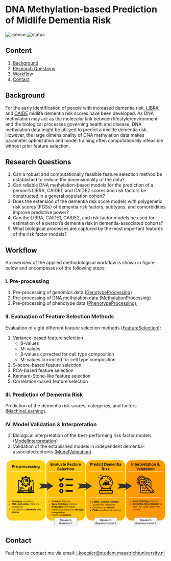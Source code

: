 # DNA Methylation-based Prediction of Midlife Dementia Risk
![licence](https://badgen.net/badge/Licence/MIT/purple)
![status](https://badgen.net/badge/Status/Complete/green)

## Content
1. [Background](#Data)
2. [Research Questions](#Research-aim)
3. [Workflow](#Analysing-the-data)
4. [Contact](#Contact)

## Background
For the early identification of people with increased dementia risk, [LIBRA](https://onlinelibrary.wiley.com/doi/full/10.1002/gps.4245) and [CAIDE](https://www.sciencedirect.com/science/article/pii/S1474442206705373) midlife dementia risk scores have been developed. As DNA methylation may act as the molecular link between lifestyle/environment and the biological processes governing health and disease, DNA methylation data might be utilized to predict a midlife dementia risk. However, the large dimensionality of DNA methylation data makes parameter optimization and model training often computationally infeasible without prior feature selection.
## Research Questions
1.	Can a robust and computationally feasible feature selection method be established to reduce the dimensionality of the data?
2.	Can reliable DNA methylation-based models for the prediction of a person’s LIBRA, CAIDE1, and CAIDE2 scores and risk factors be constructed in a general population cohort?
3.	Does the extension of the dementia risk score models with polygenetic risk scores (PGSs) of dementia risk factors, subtypes, and comorbidities improve predictive power? 
4.	Can the LIBRA, CAIDE1, CAIDE2, and risk factor models be used for estimation of a person’s dementia risk in dementia-associated cohorts?
5.	What biological processes are captured by the most important features of the risk factor models? 

## Workflow
An overview of the applied methodological workflow is shown in figure below and encompasses of the following steps:

### I. Pre-processing
1. Pre-processing of genomics data ([GenotypeProcessing](https://github.com/jarnokoetsier/MidlifeDementiaRisk/tree/main/GenotypeProcessing))
2. Pre-processing of DNA methylation data ([MethylationProcessing](https://github.com/jarnokoetsier/MidlifeDementiaRisk/tree/main/MethylationProcessing))
3. Pre-processing of phenotype data ([PhenotypeProcessing](https://github.com/jarnokoetsier/MidlifeDementiaRisk/tree/main/PhenotypeProcessing)), 

### II. Evaluation of Feature Selection Methods
Evaluation of eight different feature selection methods ([FeatureSelection](https://github.com/jarnokoetsier/MidlifeDementiaRisk/tree/main/FeatureSelection)):
1. Variance-based feature selection
   * &beta;-values
   * M-values
   * &beta;-values corrected for cell type composition
   * M-values corrected for cell type composition
2. S-score-based feature selection
3. PCA-based feature selection
4. Kennard-Stone-like feature selection
5. Correlation-based feature selection

### III. Prediction of Dementia Risk
Prediction of the dementia risk scores, categories, and factors ([MachineLearning](https://github.com/jarnokoetsier/MidlifeDementiaRisk/tree/main/MachineLearning)). 

### IV. Model Validation & Interpretation
1. Biological interpretation of the best-performing risk factor models ([ModelInterpretation](https://github.com/jarnokoetsier/MidlifeDementiaRisk/tree/main/ModelInterpretation))
2. Validation of the established models in independent dementia-associated cohorts ([ModelValidation](https://github.com/jarnokoetsier/MidlifeDementiaRisk/tree/main/ModelValidation)). 


![Workflow](/Images/Workflow.png?raw=true "Workflow")

## Contact
Feel free to contact me via email: j.koetsier@student.maastrichtuniversity.nl

